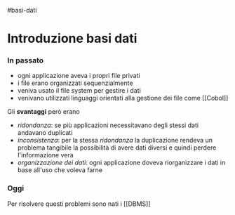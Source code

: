 #basi-dati 

# Introduzione basi dati

### In passato
- ogni applicazione aveva i propri file privati
- i file erano organizzati sequenzialmente 
- veniva usato il file system per gestire i dati
- venivano utilizzati linguaggi orientati alla gestione dei file come [[Cobol]]

Gli **svantaggi** però erano
- *ridondanza*: se più applicazioni necessitavano degli stessi dati andavano duplicati
- *inconsistenza*: per la stessa *ridondanza* la duplicazione rendeva un problema tangibile la possibilità di avere dati diversi e quindi perdere l'informazione vera
- *organizzazione dei dati*: ogni applicazione doveva riorganizzare i dati in base all'uso che voleva farne

### Oggi
Per risolvere questi problemi sono nati i [[DBMS]]
